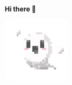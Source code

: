 ## Hi there 👋
<img src="https://github.com/Shahd0sman/Shahd0sman/blob/main/Ghost.gif" width="200" style="border-radius:20px;">
